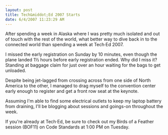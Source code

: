 ```yaml
---
layout: post
title: Tech&middot;Ed 2007 Starts
date: 6/4/2007 11:23:29 AM
---
```


After spending a week in Alaska where I was pretty much isolated and out of touch with the rest of the world, what better way to dive back in to the connected world than spending a week at Tech·Ed 2007.

I missed the early registration on Sunday by 10 minutes, even though the plane landed 1½ hours before early registration ended. Why did I miss it? Standing at baggage claim for just over an hour waiting for the bags to get unloaded.

Despite being jet-lagged from crossing across from one side of North America to the other, I managed to drag myself to the convention center early enough to register and get a front row seat at the keynote.

Assuming I'm able to find some electrical outlets to keep my laptop battery from draining, I'll be blogging about sessions and goings-on throughout the week.

If you're already at Tech·Ed, be sure to check out my Birds of a Feather session (BOF11) on Code Standards at 1:00 PM on Tuesday.
